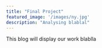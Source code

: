 ```yaml
---
title: "Final Project"
featured_image: '/images/ny.jpg'
description: "Analysing blablal"
---
```

This blog will display our work blablla
